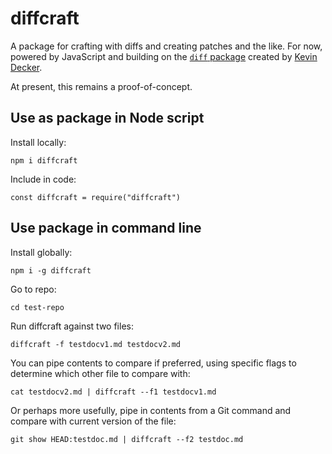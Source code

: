 # diffcraft

A package for crafting with diffs and creating patches and the like. For now, powered by JavaScript and building on the [`diff` package](https://www.npmjs.com/package/diff) created by [Kevin Decker](https://github.com/kpdecker).

At present, this remains a proof-of-concept.

## Use as package in Node script

Install locally:

    npm i diffcraft

Include in code:

    const diffcraft = require("diffcraft")

## Use package in command line

Install globally:

    npm i -g diffcraft

Go to repo:

    cd test-repo

Run diffcraft against two files:

    diffcraft -f testdocv1.md testdocv2.md

You can pipe contents to compare if preferred, using specific flags to determine which other file to compare with:

    cat testdocv2.md | diffcraft --f1 testdocv1.md

Or perhaps more usefully, pipe in contents from a Git command and compare with current version of the file:

    git show HEAD:testdoc.md | diffcraft --f2 testdoc.md

